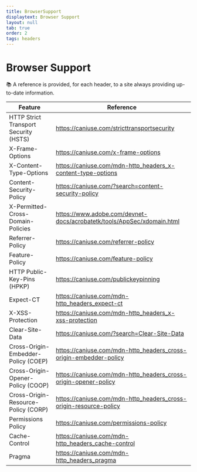 ```yaml
---
title: BrowserSupport
displaytext: Browser Support
layout: null
tab: true
order: 2
tags: headers
---
```


# Browser Support

📚 A reference is provided, for each header, to a site always providing up-to-date information.

| Feature                                      | Reference  |
| ---------------------------------------------|------------|
| HTTP Strict Transport Security (HSTS)        | <https://caniuse.com/stricttransportsecurity> |
| X-Frame-Options                              | <https://caniuse.com/x-frame-options> |
| X-Content-Type-Options                       | <https://caniuse.com/mdn-http_headers_x-content-type-options>|
| Content-Security-Policy                      | <https://caniuse.com/?search=content-security-policy> |
| X-Permitted-Cross-Domain-Policies            | <!-- markdown-link-check-disable --><https://www.adobe.com/devnet-docs/acrobatetk/tools/AppSec/xdomain.html><!-- markdown-link-check-disable -->                |
| Referrer-Policy                              | <https://caniuse.com/referrer-policy>  |
| Feature-Policy                               | <https://caniuse.com/feature-policy>  |
| HTTP Public-Key-Pins (HPKP)                  | <https://caniuse.com/publickeypinning>  |
| Expect-CT                                    | <https://caniuse.com/mdn-http_headers_expect-ct>  |
| X-XSS-Protection                             | <https://caniuse.com/mdn-http_headers_x-xss-protection>   |
| Clear-Site-Data                              | <https://caniuse.com/?search=Clear-Site-Data>     |
| Cross-Origin-Embedder-Policy (COEP)          | <https://caniuse.com/mdn-http_headers_cross-origin-embedder-policy>   |
| Cross-Origin-Opener-Policy (COOP)            | <https://caniuse.com/mdn-http_headers_cross-origin-opener-policy>   |
| Cross-Origin-Resource-Policy (CORP)          | <https://caniuse.com/mdn-http_headers_cross-origin-resource-policy>  |
| Permissions Policy                           | <https://caniuse.com/permissions-policy>  |
| Cache-Control                                | <https://caniuse.com/mdn-http_headers_cache-control>  |
| Pragma                                       | <https://caniuse.com/mdn-http_headers_pragma>  |
